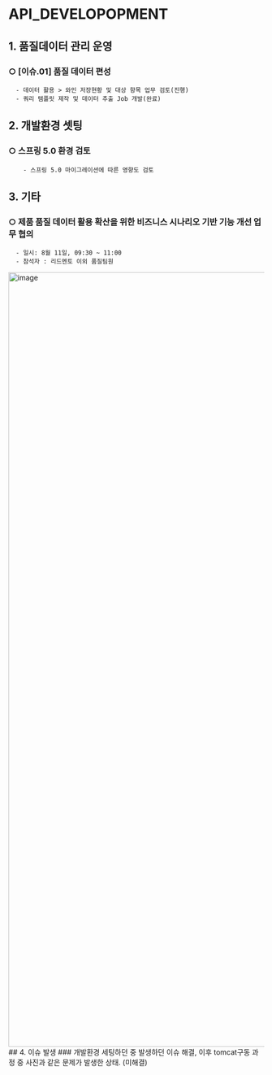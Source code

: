 # API_DEVELOPOPMENT

## 1. 품질데이터 관리 운영
###  ○ [이슈.01] 품질 데이터 편성
      - 데이터 활용 > 와인 저장현황 및 대상 항목 업무 검토(진행)
      - 쿼리 템플릿 제작 및 데이터 추출 Job 개발(완료)

## 2. 개발환경 셋팅
###  ○ 스프링 5.0 환경 검토
        - 스프링 5.0 마이그레이션에 따른 영향도 검토
## 3. 기타
###  ○ 제품 품질 데이터 활용 확산을 위한 비즈니스 시나리오 기반 기능 개선 업무 협의
      - 일시: 8월 11일, 09:30 ~ 11:00
      - 참석자 : 리드멘토 이외 품질팀원

<img width="1524" alt="image" src="https://user-images.githubusercontent.com/61863242/176138344-63d9ac7c-84ec-40ea-bced-f09a9035bb7f.png">
## 4. 이슈 발생
### 개발환경 세팅하던 중 발생하던 이슈 해결, 이후 tomcat구동 과정 중 사진과 같은 문제가 발생한 상태. (미해결)
